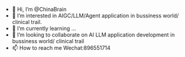 - 👋 Hi, I’m @ChinaBrain
- 👀 I’m interested in AIGC/LLM/Agent application in bussiness world/ clinical trail.
- 🌱 I’m currently learning ...
- 💞️ I’m looking to collaborate on AI LLM application development in bussiness world/ clinical trail
- 📫 How to reach me Wechat:896551714

<!---
ChinaBrain/ChinaBrain is a ✨ special ✨ repository because its `README.md` (this file) appears on your GitHub profile.
You can click the Preview link to take a look at your changes.
--->
